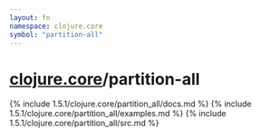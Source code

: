 ```yaml
---
layout: fn
namespace: clojure.core
symbol: "partition-all"
---
```


# [clojure.core](../)/partition-all

{% include 1.5.1/clojure.core/partition_all/docs.md %}
{% include 1.5.1/clojure.core/partition_all/examples.md %}
{% include 1.5.1/clojure.core/partition_all/src.md %}

